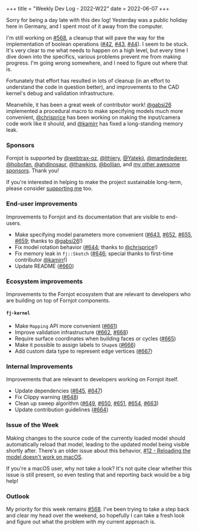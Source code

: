 +++
title = "Weekly Dev Log - 2022-W22"
date  = 2022-06-07
+++

Sorry for being a day late with this dev log! Yesterday was a public holiday here in Germany, and I spent most of it away from the computer.

I'm still working on [#568], a cleanup that will pave the way for the implementation of boolean operations ([#42], [#43], [#44]). I seem to be stuck. It's very clear to me what needs to happen on a high level, but every time I dive down into the specifics, various problems prevent me from making progress. I'm going wrong somewhere, and I need to figure out where that is.

Fortunately that effort has resulted in lots of cleanup (in an effort to understand the code in question better), and improvements to the CAD kernel's debug and validation infrastructure.

Meanwhile, it has been a great week of contributor work! [@gabsi26] implemented a procedural macro to make specifying models much more convenient, [@chrisprice] has been working on making the input/camera code work like it should, and [@kamirr] has fixed a long-standing memory leak.


### Sponsors

Fornjot is supported by [@webtrax-oz](https://github.com/webtrax-oz), [@lthiery](https://github.com/lthiery), [@Yatekii](https://github.com/Yatekii), [@martindederer](https://github.com/martindederer), [@hobofan](https://github.com/hobofan), [@ahdinosaur](https://github.com/ahdinosaur), [@thawkins](https://github.com/thawkins), [@bollian](https://github.com/bollian), and [my other awesome sponsors](https://github.com/sponsors/hannobraun). Thank you!

If you're interested in helping to make the project sustainable long-term, please consider [supporting me](https://github.com/sponsors/hannobraun) too.


### End-user improvements

Improvements to Fornjot and its documentation that are visible to end-users.

- Make specifying model parameters more convenient ([#643], [#652], [#655], [#659]; thanks to [@gabsi26]!)
- Fix model rotation behavior ([#644]; thanks to [@chrisprice]!)
- Fix memory leak in `fj::Sketch` ([#646]; special thanks to first-time contributor [@kamirr]!)
- Update README ([#660])


### Ecosystem improvements

Improvements to the Fornjot ecosystem that are relevant to developers who are building on top of Fornjot components.

#### `fj-kernel`

- Make `Mapping` API more convenient ([#661])
- Improve validation infrastructure ([#662], [#668])
- Require surface coordinates when building faces or cycles ([#665])
- Make it possible to assign labels to `Shape`s ([#666])
- Add custom data type to represent edge vertices ([#667])


### Internal Improvements

Improvements that are relevant to developers working on Fornjot itself.

- Update dependencies ([#645], [#647])
- Fix Clippy warning ([#648])
- Clean up sweep algorithm ([#649], [#650], [#651], [#654], [#663])
- Update contribution guidelines ([#664])


### Issue of the Week

Making changes to the source code of the currently loaded model should automatically reload that model, leading to the updated model being visible shortly after. There's an older issue about this behavior, [#12 - Reloading the model doesn't work on macOS](https://github.com/hannobraun/Fornjot/issues/12).

If you're a macOS user, why not take a look? It's not quite clear whether this issue is still present, so even testing that and reporting back would be a big help!


### Outlook

My priority for this week remains [#568]. I've been trying to take a step back and clear my head over the weekend, so hopefully I can take a fresh look and figure out what the problem with my current approach is.


[#643]: https://github.com/hannobraun/Fornjot/pull/643
[#644]: https://github.com/hannobraun/Fornjot/pull/644
[#645]: https://github.com/hannobraun/Fornjot/pull/645
[#646]: https://github.com/hannobraun/Fornjot/pull/646
[#647]: https://github.com/hannobraun/Fornjot/pull/647
[#648]: https://github.com/hannobraun/Fornjot/pull/648
[#649]: https://github.com/hannobraun/Fornjot/pull/649
[#650]: https://github.com/hannobraun/Fornjot/pull/650
[#651]: https://github.com/hannobraun/Fornjot/pull/651
[#652]: https://github.com/hannobraun/Fornjot/pull/652
[#654]: https://github.com/hannobraun/Fornjot/pull/654
[#655]: https://github.com/hannobraun/Fornjot/pull/655
[#659]: https://github.com/hannobraun/Fornjot/pull/659
[#660]: https://github.com/hannobraun/Fornjot/pull/660
[#661]: https://github.com/hannobraun/Fornjot/pull/661
[#662]: https://github.com/hannobraun/Fornjot/pull/662
[#663]: https://github.com/hannobraun/Fornjot/pull/663
[#664]: https://github.com/hannobraun/Fornjot/pull/664
[#665]: https://github.com/hannobraun/Fornjot/pull/665
[#666]: https://github.com/hannobraun/Fornjot/pull/666
[#667]: https://github.com/hannobraun/Fornjot/pull/667
[#668]: https://github.com/hannobraun/Fornjot/pull/668

[#42]: https://github.com/hannobraun/Fornjot/issues/42
[#43]: https://github.com/hannobraun/Fornjot/issues/43
[#44]: https://github.com/hannobraun/Fornjot/issues/44
[#568]: https://github.com/hannobraun/Fornjot/issues/568

[@chrisprice]: https://github.com/chrisprice
[@gabsi26]: https://github.com/gabsi26
[@kamirr]: https://github.com/kamirr
